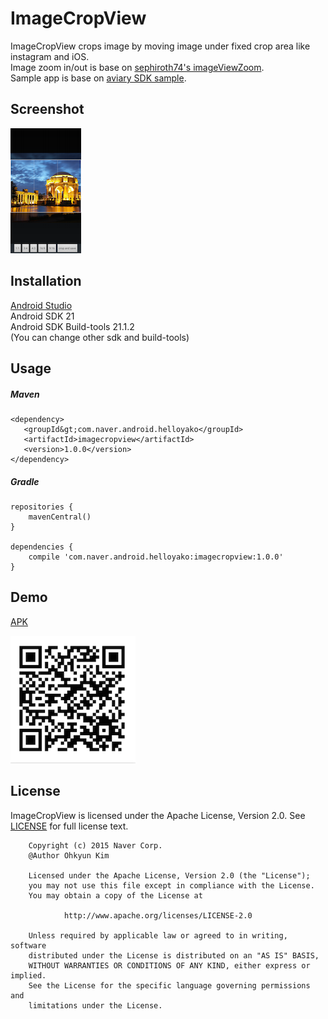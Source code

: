 # ImageCropView
ImageCropView crops image by moving image under fixed crop area like instagram and iOS.  
Image zoom in/out is base on [sephiroth74's imageViewZoom](https://github.com/sephiroth74/ImageViewZoom).  
Sample app is base on [aviary SDK sample](https://developers.aviary.com).

## Screenshot
![screenshot](doc/img/screenshot.png)

## Installation
[Android Studio](http://developer.android.com/sdk/index.html)  
Android SDK 21  
Android SDK Build-tools 21.1.2  
(You can change other sdk and build-tools)  

## Usage
##### Maven
	<dependency>
	   <groupId&gt;com.naver.android.helloyako</groupId>
	   <artifactId>imagecropview</artifactId>
	   <version>1.0.0</version>
	</dependency>

##### Gradle
	repositories {
	    mavenCentral()
	}

	dependencies {
	    compile 'com.naver.android.helloyako:imagecropview:1.0.0'
	}

## Demo
[APK](https://github.com/naver/android-imagecropview/raw/master/apk/app-release.apk)  

![qrcode](doc/img/apk_qrcode.png)

## License
ImageCropView is licensed under the Apache License, Version 2.0.
See [LICENSE](LICENSE.txt) for full license text.

        Copyright (c) 2015 Naver Corp.
        @Author Ohkyun Kim

        Licensed under the Apache License, Version 2.0 (the "License");
        you may not use this file except in compliance with the License.
        You may obtain a copy of the License at

                http://www.apache.org/licenses/LICENSE-2.0

        Unless required by applicable law or agreed to in writing, software
        distributed under the License is distributed on an "AS IS" BASIS,
        WITHOUT WARRANTIES OR CONDITIONS OF ANY KIND, either express or implied.
        See the License for the specific language governing permissions and
        limitations under the License.
